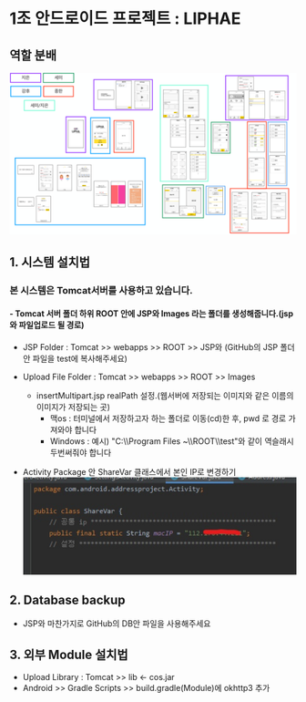 # 1조 안드로이드 프로젝트 : LIPHAE 


## 역할 분배
<img src= "https://github.com/jonghancha/AndroidPJ_Documents/blob/main/PartImage/part.png">



## 1. 시스템 설치법
### 본 시스템은 Tomcat서버를 사용하고 있습니다.

#### - Tomcat 서버 폴더 하위 ROOT 안에 JSP와 Images 라는 폴더를 생성해줍니다.(jsp와 파일업로드 될 경로)
- JSP Folder : Tomcat >> webapps >> ROOT >> JSP와 (GitHub의 JSP 폴더 안 파일을 test에 복사해주세요)
- Upload File Folder : Tomcat >> webapps >> ROOT >> Images

  - insertMultipart.jsp realPath 설정.(웹서버에 저장되는 이미지와 같은 이름의 이미지가 저장되는 곳)
    - 맥os :  터미널에서 저장하고자 하는 폴더로 이동(cd)한 후, pwd 로 경로 가져와야 합니다
    - Windows :  예시) "C:\\\Program Files ~\\\ROOT\\\test"와 같이 역슬래시 두번써줘야 합니다


- Activity Package 안 ShareVar 클래스에서 본인 IP로 변경하기
  <img src= "https://github.com/jonghancha/AddressProject/blob/main/mdImage/Inkedsharevar_LI.jpg">

## 2. Database backup 
  - JSP와 마찬가지로 GitHub의 DB안 파일을 사용해주세요

## 3. 외부 Module 설치법
- Upload Library : Tomcat >> lib <- cos.jar
- Android >> Gradle Scripts >> build.gradle(Module)에 okhttp3 추가
